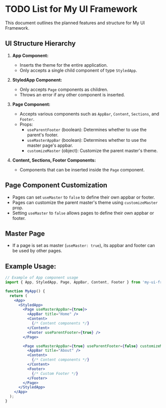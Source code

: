 # TODO List for My UI Framework

This document outlines the planned features and structure for My UI Framework.

## UI Structure Hierarchy

1. **App Component:**
   - Inserts the theme for the entire application.
   - Only accepts a single child component of type `StyledApp`.

2. **StyledApp Component:**
   - Only accepts `Page` components as children.
   - Throws an error if any other component is inserted.

3. **Page Component:**
   - Accepts various components such as `AppBar`, `Content`, `Sections`, and `Footer`.
   - Props:
     - `useParentFooter` (boolean): Determines whether to use the parent's footer.
     - `useMasterAppBar` (boolean): Determines whether to use the master page's appbar.
     - `customizeMaster` (object): Customize the parent master's theme.

4. **Content, Sections, Footer Components:**
   - Components that can be inserted inside the `Page` component.

## Page Component Customization

- Pages can set `useMaster` to `false` to define their own appbar or footer.
- Pages can customize the parent master's theme using `customizeMaster` prop.
- Setting `useMaster` to `false` allows pages to define their own appbar or footer.

## Master Page

- If a page is set as master (`useMaster: true`), its appbar and footer can be used by other pages.

## Example Usage:

```jsx
// Example of App component usage
import { App, StyledApp, Page, AppBar, Content, Footer } from 'my-ui-framework';

function MyApp() {
  return (
    <App>
      <StyledApp>
        <Page useMasterAppBar={true}>
          <AppBar title="Home" />
          <Content>
            {/* Content components */}
          </Content>
          <Footer useParentFooter={true} />
        </Page>

        <Page useMasterAppBar={true} useParentFooter={false} customizeMaster={{ backgroundColor: 'blue' }}>
          <AppBar title="About" />
          <Content>
            {/* Content components */}
          </Content>
          <Footer>
            {/* Custom Footer */}
          </Footer>
        </Page>
      </StyledApp>
    </App>
  );
}
```